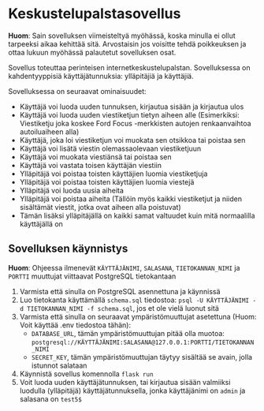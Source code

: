# Keskustelupalstasovellus

**Huom**: Sain sovelluksen viimeisteltyä myöhässä, koska minulla ei ollut tarpeeksi aikaa kehittää sitä. Arvostaisin jos
voisitte tehdä poikkeuksen ja ottaa lukuun myöhässä palautetut sovelluksen osat.

Sovellus toteuttaa perinteisen internetkeskustelupalstan. Sovelluksessa on kahdentyyppisiä käyttäjätunnuksia:
ylläpitäjiä ja käyttäjiä.

Sovelluksessa on seuraavat ominaisuudet:

- Käyttäjä voi luoda uuden tunnuksen, kirjautua sisään ja kirjautua ulos
- Käyttäjä voi luoda uuden viestiketjun tietyn aiheen alle (Esimerkiksi: Viestiketju joka koskee Ford Focus -merkkisten
  autojen renkaanvaihtoa autoiluaiheen alla)
- Käyttäjä, joka loi viestiketjun voi muokata sen otsikkoa tai poistaa sen
- Käyttäjä voi lisätä viestin olemassaolevaan viestiketjuun
- Käyttäjä voi muokata viestiänsä tai poistaa sen
- Käyttäjä voi vastata toisen käyttäjän viestiin
- Ylläpitäjä voi poistaa toisten käyttäjien luomia viestiketjuja
- Ylläpitäjä voi poistaa toisten käyttäjien luomia viestejä
- Ylläpitäjä voi luoda uusia aiheita
- Ylläpitäjä voi poistaa aiheita (Tällöin myös kaikki viestiketjut ja niiden sisältämät viestit, jotka ovat aiheen alla
  poistuvat)
- Tämän lisäksi ylläpitäjällä on kaikki samat valtuudet kuin mitä normaalilla käyttäjällä on

## Sovelluksen käynnistys

**Huom**: Ohjeessa ilmenevät `KÄYTTÄJÄNIMI`, `SALASANA`, `TIETOKANNAN_NIMI` ja `PORTTI` muuttujat viittaavat PostgreSQL
tietokantaan

1. Varmista että sinulla on PostgreSQL asennettuna ja käynnissä
2. Luo tietokanta käyttämällä `schema.sql` tiedostoa: `psql -U KÄYTTÄJÄNIMI -d TIETOKANNAN_NIMI -f schema.sql`, jos et
   ole vielä luonut sitä
3. Varmista että sinulla on seuraavat ympäristömuuttujat asetettuna (Huom: Voit käyttää .env tiedostoa tähän):
    - `DATABASE_URL`, tämän ympäristömuuttujan pitää olla
      muotoa: `postgresql://KÄYTTÄJÄNIMI:SALASANA@127.0.0.1:PORTTI/TIETOKANNAN_NIMI`
    - `SECRET_KEY`, tämän ympäristömuuttujan täytyy sisältää se avain, jolla istunnot salataan
4. Käynnistä sovellus komennolla `flask run`
5. Voit luoda uuden käyttäjätunnuksen, tai kirjautua sisään valmiiksi luodulla (ylläpitäjä) käyttäjätunnuksella, jonka
   käyttäjänimi on `admin` ja salasana on `test5$`
